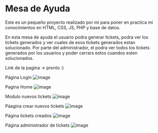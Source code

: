 # Mesa de Ayuda

Este es un pequeño proyecto realizado por mi para poner en practica mi conocimientos en HTML, CSS, JS, PHP y base de datos.

En esta mesa de ayuda el usuario podra generar tickets, podra ver los tickets generados y ver cuales de esos tickets generados estan solucionado. Por parte del administrador, el podra 
ver todos los tickets generados por los usuarios y poder cerrars estos cuandos esten solucionados.

Link de la pagina -> pronto :)

Página Login 
![image](https://github.com/crisjmez/helpDesk/assets/102253311/9bbf7441-3434-4e5f-be94-a7cfa44d24b6)

Pagina Home
![image](https://github.com/crisjmez/helpDesk/assets/102253311/fe5325ed-8f0c-427d-b562-283a56aec967)

Modulo nuevos tickets
![image](https://github.com/crisjmez/helpDesk/assets/102253311/103bad1f-bf26-41eb-92f4-083eca2defc5)

Páagina crear nuevos tickets
![image](https://github.com/crisjmez/helpDesk/assets/102253311/d97ba113-a803-41bf-a289-cd240654612a)

Página tickets creados
![image](https://github.com/crisjmez/helpDesk/assets/102253311/5bdddd94-959f-4e42-a925-dfc1d8a1cbf9)

Página administrador de tickets
![image](https://github.com/crisjmez/helpDesk/assets/102253311/22989fd0-18ff-4623-9085-5c729758ca5b)








